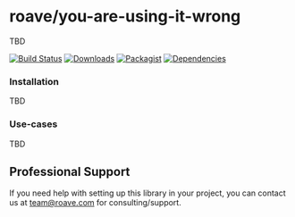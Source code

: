 # roave/you-are-using-it-wrong

TBD

[![Build Status](https://travis-ci.org/roave/you-are-using-it-wrong.svg?branch=master)](https://travis-ci.org/roave/you-are-using-it-wrong)
[![Downloads](https://img.shields.io/packagist/dt/roave/you-are-using-it-wrong.svg)](https://packagist.org/packages/roave/you-are-using-it-wrong)
[![Packagist](https://img.shields.io/packagist/v/roave/you-are-using-it-wrong.svg)](https://packagist.org/packages/roave/you-are-using-it-wrong)
[![Dependencies](https://tidelift.com/badges/github/packagist/roave%2Fyou-are-using-it-wrong)](https://tidelift.com/subscription/pkg/packagist-roave%2Fyou-are-using-it-wrong?utm_source=packagist-ocramius%2Fpackage-versions&utm_medium=readme)

### Installation

TBD

### Use-cases

TBD

## Professional Support


If you need help with setting up this library in your project, you can contact us at team@roave.com for consulting/support.
